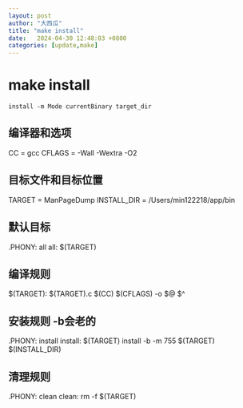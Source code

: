 ```yaml
---
layout: post
author: "大西瓜"
title: "make install"
date:   2024-04-30 12:48:03 +0800
categories: [update,make] 
---
```


# make install
	install -m Mode currentBinary target_dir



## 编译器和选项
CC = gcc
CFLAGS = -Wall -Wextra -O2

## 目标文件和目标位置
TARGET = ManPageDump
INSTALL_DIR = /Users/min122218/app/bin

## 默认目标
.PHONY: all
all: $(TARGET)

## 编译规则
$(TARGET): $(TARGET).c
	$(CC) $(CFLAGS) -o $@ $^

## 安装规则 -b会老的
.PHONY: install
install: $(TARGET)
	install -b -m 755 $(TARGET) $(INSTALL_DIR)

## 清理规则
.PHONY: clean
clean:
	rm -f $(TARGET)

